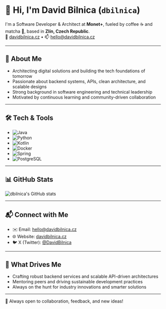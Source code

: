 # 👋 Hi, I'm David Bilnica (`dbilnica`)

I'm a Software Developer & Architect at **Monet+**, fueled by coffee ☕ and matcha 🍵, based in **Zlín, Czech Republic**.  
🔗 [davidbilnica.cz](https://www.davidbilnica.cz/) • 📫 [hello@davidbilnica.cz](mailto:hello@davidbilnica.cz)

---

## 🚀 About Me
- Architecting digital solutions and building the tech foundations of tomorrow  
- Passionate about backend systems, APIs, clean architecture, and scalable designs  
- Strong background in software engineering and technical leadership  
- Motivated by continuous learning and community-driven collaboration

---

## 🛠️ Tech & Tools
- ![Java](https://img.shields.io/badge/Java-ED8B00?style=for-the-badge&logo=java&logoColor=white)
- ![Python](https://img.shields.io/badge/Python-3670A0?style=for-the-badge&logo=python&logoColor=white)
- ![Kotlin](https://img.shields.io/badge/Kotlin-0095D5?style=for-the-badge&logo=kotlin&logoColor=white)
- ![Docker](https://img.shields.io/badge/Docker-2496ED?style=for-the-badge&logo=docker&logoColor=white)
- ![Spring](https://img.shields.io/badge/Spring-6DB33F?style=for-the-badge&logo=spring&logoColor=white)
- ![PostgreSQL](https://img.shields.io/badge/PostgreSQL-316192?style=for-the-badge&logo=postgresql&logoColor=white)

---

## 📊 GitHub Stats
![dbilnica's GitHub stats](https://github-readme-stats.vercel.app/api?username=dbilnica&show_icons=true&theme=default)

---

## 📬 Connect with Me
- ✉️ Email: [hello@davidbilnica.cz](mailto:hello@davidbilnica.cz)
- 🌐 Website: [davidbilnica.cz](https://www.davidbilnica.cz/)
- 🐦 X (Twitter): [@DavidBilnica](https://twitter.com/DavidBilnica)

---

## 🎯 What Drives Me
- Crafting robust backend services and scalable API-driven architectures  
- Mentoring peers and driving sustainable development practices  
- Always on the hunt for industry innovations and smarter solutions

---

🧠 Always open to collaboration, feedback, and new ideas!
